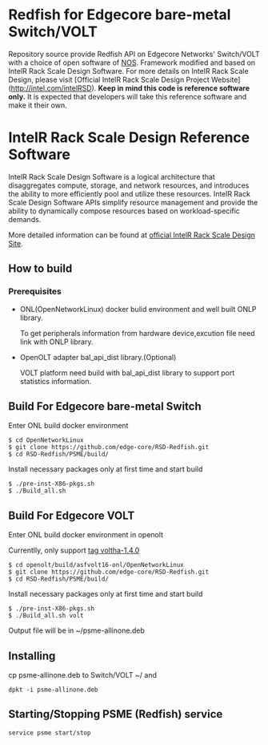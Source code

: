 # Redfish for Edgecore bare-metal Switch/VOLT

Repository source provide Redfish API on Edgecore Networks' Switch/VOLT with a choice of open software of [NOS](https://github.com/opencomputeproject/OpenNetworkLinux).
Framework modified and based on IntelR Rack Scale Design Software. 
For more details on IntelR Rack Scale Design, please visit [Official IntelR Rack Scale Design Project Website]
(http://intel.com/intelRSD).
**Keep in mind this code is reference software only.** 
It is expected that developers will take this reference software and make it their own. 

# IntelR Rack Scale Design Reference Software

IntelR Rack Scale Design Software is a logical architecture that disaggregates compute, storage, and network resources, 
and introduces the ability to more efficiently pool and utilize these resources. 
IntelR Rack Scale Design Software APIs simplify resource management and provide the ability to dynamically compose resources 
based on workload-specific demands.

More detailed information can be found at [official IntelR Rack Scale Design Site](http://intel.com/intelRSD).

## How to build

### Prerequisites
- ONL(OpenNetworkLinux) docker bulid environment and well built ONLP library.

  To get peripherals information from hardware device,excution file need link with ONLP library. 
  
- OpenOLT adapter bal_api_dist library.(Optional)

  VOLT platform need build with bal_api_dist library to support port statistics information.
  
## Build For Edgecore bare-metal Switch

Enter ONL build docker environment
```
$ cd OpenNetworkLinux
$ git clone https://github.com/edge-core/RSD-Redfish.git
$ cd RSD-Redfish/PSME/build/
```
Install necessary packages only at first time and start build
```
$ ./pre-inst-X86-pkgs.sh
$ ./Build_all.sh
```

## Build For Edgecore VOLT

Enter ONL build docker environment in openolt 

Currentlly, only support [tag voltha-1.4.0](https://github.com/opencord/openolt.git)
```
$ cd openolt/build/asfvolt16-onl/OpenNetworkLinux
$ git clone https://github.com/edge-core/RSD-Redfish.git
$ cd RSD-Redfish/PSME/build/
```
Install necessary packages only at first time and start build
```
$ ./pre-inst-X86-pkgs.sh
$ ./Build_all.sh volt
```
Output file will be in ~/psme-allinone.deb

## Installing
cp psme-allinone.deb to Switch/VOLT ~/ and
```
dpkt -i psme-allinone.deb
```
## Starting/Stopping PSME (Redfish) service
```
service psme start/stop
```
